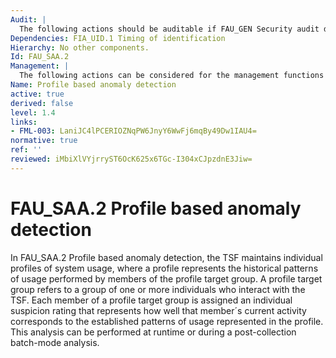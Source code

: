 ```yaml
---
Audit: |
  The following actions should be auditable if FAU_GEN Security audit data generation is included in the PP, PP-Module, functional package or ST: a) minimal: Enabling and disabling of any of the analysis mechanisms; b) minimal: Automated responses performed by the tool.
Dependencies: FIA_UID.1 Timing of identification
Hierarchy: No other components.
Id: FAU_SAA.2
Management: |
  The following actions can be considered for the management functions in FMT: a) maintenance (deletion, modification, addition) of the group of users in the profile target group.
Name: Profile based anomaly detection
active: true
derived: false
level: 1.4
links:
- FML-003: LaniJC4lPCERIOZNqPW6JnyY6WwFj6mqBy49Dw1IAU4=
normative: true
ref: ''
reviewed: iMbiXlVYjrryST6OcK625x6TGc-I304xCJpzdnE3Jiw=
---
```


# FAU_SAA.2 Profile based anomaly detection

In FAU_SAA.2 Profile based anomaly detection, the TSF maintains individual profiles of system usage, where a profile represents the historical patterns of usage performed by members of the profile target group. A profile target group refers to a group of one or more individuals who interact with the TSF. Each member of a profile target group is assigned an individual suspicion rating that represents how well that member´s current activity corresponds to the established patterns of usage represented in the profile. This analysis can be performed at runtime or during a post-collection batch-mode analysis.